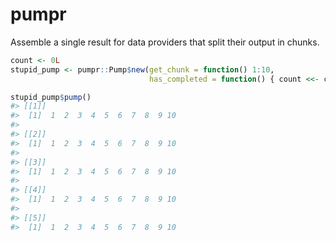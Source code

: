 
<!-- README.md is generated from README.Rmd. Please edit that file -->
pumpr
=====

Assemble a single result for data providers that split their output in chunks.

``` r
count <- 0L
stupid_pump <- pumpr::Pump$new(get_chunk = function() 1:10,
                               has_completed = function() { count <<- count + 1L; count > 5L})

stupid_pump$pump()
#> [[1]]
#>  [1]  1  2  3  4  5  6  7  8  9 10
#> 
#> [[2]]
#>  [1]  1  2  3  4  5  6  7  8  9 10
#> 
#> [[3]]
#>  [1]  1  2  3  4  5  6  7  8  9 10
#> 
#> [[4]]
#>  [1]  1  2  3  4  5  6  7  8  9 10
#> 
#> [[5]]
#>  [1]  1  2  3  4  5  6  7  8  9 10
```
